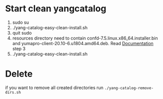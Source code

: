 # Start clean yangcatalog
1. sudo su
2. ./yang-catalog-easy-clean-install.sh
3. quit sudo
4. resources directory need to contain confd-7.5.linux.x86_64.installer.bin
   and yumapro-client-20.10-6.u1804.amd64.deb. Read [Documentation](../DOCUMENTATION)
   step 3
5. ./yang-catalog-easy-clean-install.sh

# Delete
if you want to remove all created directories run `./yang-catalog-remove-dirs.sh`